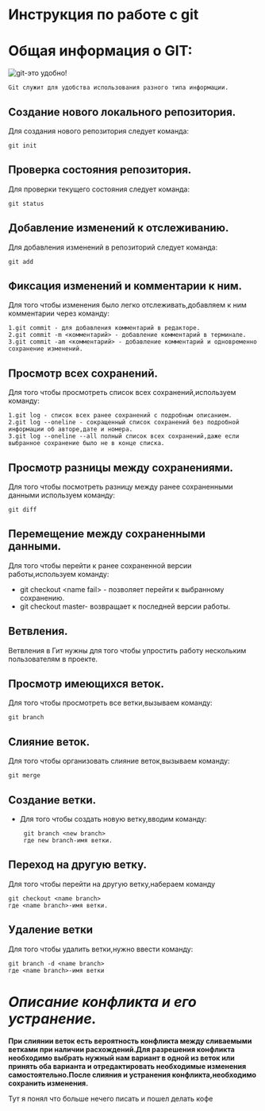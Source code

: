 # **Инструкция по работе с git**

# Общая информация о GIT:

![git-это удобно!](gitpichure.png)

    Git служит для удобства использования разного типа информации. 

## Создание нового локального репозитория.

Для создания нового репозитория следует команда:

    git init

## Проверка состояния репозитория. 

Для проверки текущего состояния следует команда:

    git status

## Добавление изменений к отслеживанию.

Для добавления изменений в репозиторий следует команда:

    git add

## Фиксация изменений и комментарии к ним.

Для того чтобы изменения было легко отслеживать,добавляем к ним комментарии через команду:

    1.git commit - для добавления комментарий в редакторе.
    2.git commit -m <комментарий> - добавление комментарий в терминале.
    3.git commit -am <комментарий> - добавление комментарий и одновременно сохранение изменений.

## Просмотр всех сохранений.

Для того чтобы просмотреть список всех сохранений,используем команду:

    1.git log - список всех ранее сохранений с подробным описанием.
    2.git log --oneline - сокращенный список сохранений без подробной информации об авторе,дате и номера.
    3.git log --oneline --all полный список всех сохранений,даже если выбранное сохранение было не в конце списка.

## Просмотр разницы между сохранениями.
Для того чтобы посмотреть разницу между ранее сохраненными данными используем команду:

    git diff

## Перемещение между сохраненными данными.
Для того чтобы перейти к ранее сохраненной версии работы,используем команду:

* git checkout \<name fail\> - позволяет перейти к выбранному сохранению.
* git checkout master- возвращает к последней версии работы. 

## Ветвления.
Ветвления в Гит нужны для того чтобы упростить работу нескольким пользователям в проекте.
## Просмотр имеющихся веток.
Для того чтобы просмотреть все ветки,вызываем команду:

    git branch
    
## Слияние веток.
Для того чтобы организовать слияние веток,вызываем команду:

    git merge
    
## Создание ветки.
* Для того чтобы создать новую ветку,вводим команду:
    
       git branch <new branch>
       где new branch-имя ветки.

## Переход на другую ветку.
Для того чтобы перейти на другую ветку,набераем команду

    git checkout <name branch>
    где <name branch>-имя ветки.

## Удаление ветки
Для того чтобы удалить ветки,нужно ввести команду:

    git branch -d <name branch>
    где <name branch>-имя ветки

# _Описание конфликта и его устранение._
__При слиянии веток есть вероятность конфликта между сливаемыми ветками при наличии расхождений.Для разрешения конфликта необходимо выбрать нужный нам вариант в одной из веток или принять оба варианта и отредактировать необходимые изменения самостоятельно.После слияния и устранения конфликта,необходимо сохранить изменения.__

Тут я понял что больше нечего писать и пошел делать кофе
    
